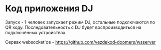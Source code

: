 # Код приложения DJ 
Запуск - 1 человек запускает режим DJ, остальные подключаются по QR коду. 
Последовательность с DJ будет воспроизводиться на подключённых устройствах

Сервак websocket'ов - https://github.com/vezdekod-doomers/wsserver

